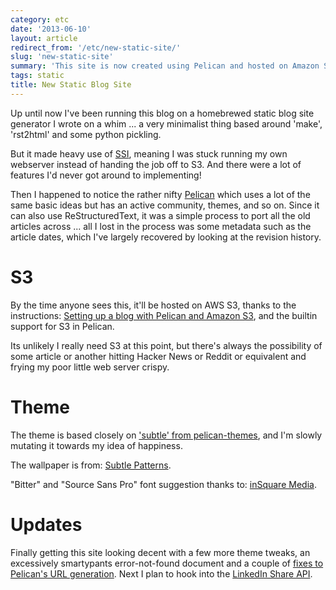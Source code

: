 ```yaml
---
category: etc
date: '2013-06-10'
layout: article
redirect_from: '/etc/new-static-site/'
slug: 'new-static-site'
summary: 'This site is now created using Pelican and hosted on Amazon S3.'
tags: static
title: New Static Blog Site
---
```


Up until now I've been running this blog on a homebrewed static blog
site generator I wrote on a whim ... a very minimalist thing based
around 'make', 'rst2html' and some python pickling.

But it made heavy use of
[SSI](http://en.wikipedia.org/wiki/Server_Side_Includes), meaning I was
stuck running my own webserver instead of handing the job off to S3. And
there were a lot of features I'd never got around to implementing!

Then I happened to notice the rather nifty
[Pelican](http://getpelican.com/) which uses a lot of the same basic
ideas but has an active community, themes, and so on. Since it can also
use ReStructuredText, it was a simple process to port all the old
articles across ... all I lost in the process was some metadata such as
the article dates, which I've largely recovered by looking at the
revision history.

S3
==

By the time anyone sees this, it'll be hosted on AWS S3, thanks to the
instructions: [Setting up a blog with Pelican and Amazon
S3](http://lexual.com/blog/setup-pelican-blog-on-s3/), and the builtin
support for S3 in Pelican.

Its unlikely I really need S3 at this point, but there's always the
possibility of some article or another hitting Hacker News or Reddit or
equivalent and frying my poor little web server crispy.

Theme
=====

The theme is based closely on ['subtle' from
pelican-themes](https://github.com/asselinpaul/subtle), and I'm slowly
mutating it towards my idea of happiness.

The wallpaper is from: [Subtle
Patterns](http://subtlepatterns.com/3px-tile/).

"Bitter" and "Source Sans Pro" font suggestion thanks to: [inSquare
Media](http://www.insquaremedia.com/).

Updates
=======

Finally getting this site looking decent with a few more theme tweaks,
an excessively smartypants error-not-found document and a couple of
[fixes to Pelican's URL
generation](https://github.com/getpelican/pelican/issues/926). Next I
plan to hook into the [LinkedIn Share
API](http://developer.linkedin.com/documents/share-api).

